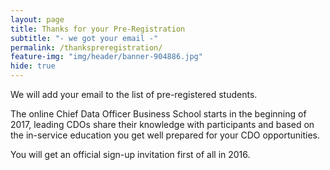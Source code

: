 ```yaml
---
layout: page
title: Thanks for your Pre-Registration
subtitle: "- we got your email -"
permalink: /thankspreregistration/
feature-img: "img/header/banner-904886.jpg"
hide: true
---
```


We will add your email to the list of pre-registered students.

The online Chief Data Officer Business School starts in the beginning of 2017, leading CDOs share their knowledge 
with participants and based on the in-service education you get well prepared for your CDO opportunities. 
 
You will get an official sign-up invitation first of all in 2016.